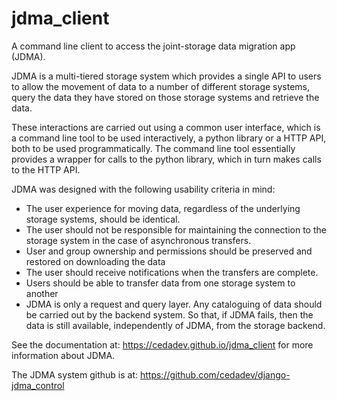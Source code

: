 
# jdma_client

A command line client to access the joint-storage data migration app (JDMA).

JDMA is a multi-tiered storage system which provides a single API to users to
allow the movement of data to a number of different storage systems, query the
data they have stored on those storage systems and retrieve the data.

These interactions are carried out using a common user interface, which is a
command line tool to be used interactively, a python library or a HTTP API,
both to be used programmatically. The command line tool essentially provides a
wrapper for calls to the python library, which in turn makes calls to the HTTP
API.

JDMA ​was designed with the following usability criteria in mind:

* The user experience for moving data, regardless of the underlying storage systems, should be identical.
* The user should not be responsible for maintaining the connection to the storage system in the case of asynchronous transfers.
* User and group ownership and permissions should be preserved and restored on downloading the data
* The user should receive notifications when the transfers are complete.
* Users should be able to transfer data from one storage system to another
* JDMA is only a request and query layer. Any cataloguing of data should be carried out by the backend system. So that, if JDMA fails, then the data is still available, independently of JDMA, from the storage backend.

See the documentation at: https://cedadev.github.io/jdma_client for more information about JDMA.

The JDMA system github is at: https://github.com/cedadev/django-jdma_control
